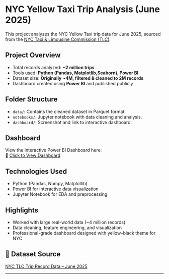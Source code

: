 # NYC Yellow Taxi Trip Analysis (June 2025)

This project analyzes the NYC Yellow Taxi trip data for June 2025, sourced from the [NYC Taxi & Limousine Commission (TLC)](https://www.nyc.gov/site/tlc/about/tlc-trip-record-data.page).

## Project Overview
- Total records analyzed: **~2 million trips**
- Tools used: **Python (Pandas, Matplotlib,Seaborn), Power BI**
- Dataset size: **Originally ~4M, filtered & cleaned to 2M records**
- Dashboard created using **Power BI** and published publicly

## Folder Structure
- `data/`: Contains the cleaned dataset in Parquet format.
- `notebooks/`: Jupyter notebook with data cleaning and analysis.
- `dashboard/`: Screenshot and link to interactive dashboard.

## Dashboard
View the interactive Power BI Dashboard here:  
🔗 [Click to View Dashboard](https://app.powerbi.com/view?r=eyJrIjoiYzkyZGMxYzMtMjE2Zi00YWFlLWE4NDAtNGI2ZjVjMTRkMGQzIiwidCI6ImRhYTU5MmNhLWRlN2ItNGM1NC04ODM2LTkxYTY2OTBmZTE5NyJ9)

## Technologies Used
- Python (Pandas, Numpy, Matplotlib)
- Power BI for interactive data visualization
- Jupyter Notebook for EDA and preprocessing

## Highlights
- Worked with large real-world data (~4 million records)
- Data cleaning, feature engineering, and visualization
- Professional-grade dashboard designed with yellow–black theme for NYC

## 📌 Dataset Source
[NYC TLC Trip Record Data – June 2025](https://www.nyc.gov/site/tlc/about/tlc-trip-record-data.page)

---
